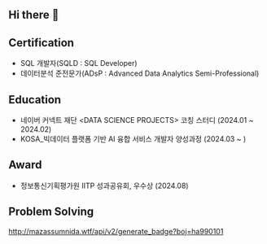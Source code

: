 ## Hi there 👋



## Certification
- SQL 개발자(SQLD : SQL Developer)
- 데이터분석 준전문가(ADsP : Advanced Data Analytics Semi-Professional)

## Education
- 네이버 커넥트 재단 \<DATA SCIENCE PROJECTS> 코칭 스터디 (2024.01 ~ 2024.02) </br>
- KOSA_빅데이터 플랫폼 기반 AI 융합 서비스 개발자 양성과정 (2024.03 ~ )

## Award
- 정보통신기획평가원 IITP 성과공유회, 우수상 (2024.08)

## Problem Solving
http://mazassumnida.wtf/api/v2/generate_badge?boj=ha990101

<!--
**Joons218/Joons218** is a ✨ _special_ ✨ repository because its `README.md` (this file) appears on your GitHub profile.

Here are some ideas to get you started:

- 🔭 I’m currently working on ...
- 🌱 I’m currently learning ...
- 👯 I’m looking to collaborate on ...
- 🤔 I’m looking for help with ...
- 💬 Ask me about ...
- 📫 How to reach me: ...
- 😄 Pronouns: ...
- ⚡ Fun fact: ...
-->
